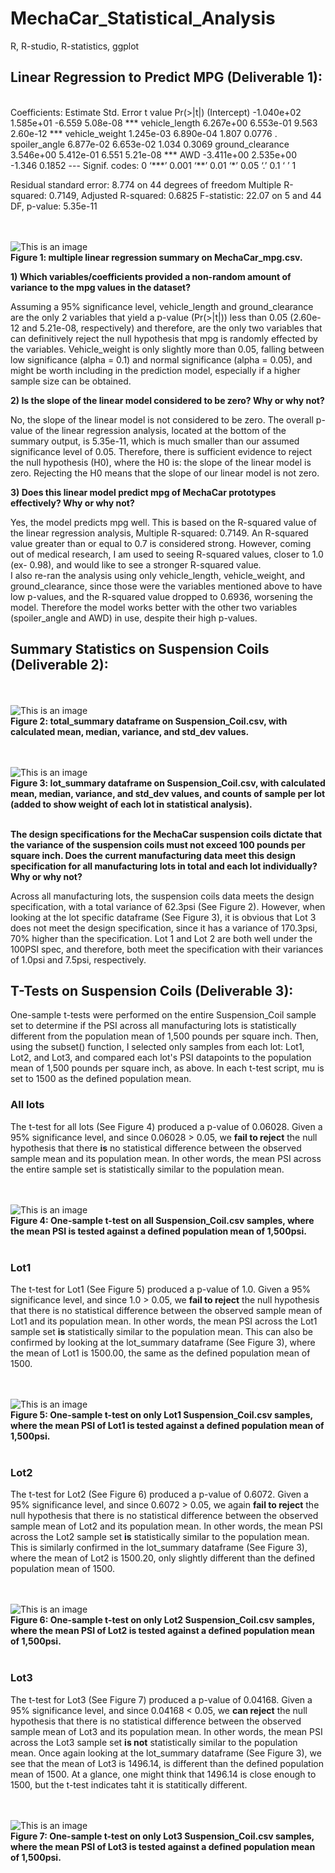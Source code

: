# MechaCar_Statistical_Analysis
R, R-studio, R-statistics, ggplot

## Linear Regression to Predict MPG (Deliverable 1):
<br>
Coefficients:
                   Estimate Std. Error t value Pr(>|t|)    
(Intercept)      -1.040e+02  1.585e+01  -6.559 5.08e-08 ***
vehicle_length    6.267e+00  6.553e-01   9.563 2.60e-12 ***
vehicle_weight    1.245e-03  6.890e-04   1.807   0.0776 .  
spoiler_angle     6.877e-02  6.653e-02   1.034   0.3069    
ground_clearance  3.546e+00  5.412e-01   6.551 5.21e-08 ***
AWD              -3.411e+00  2.535e+00  -1.346   0.1852    
---
Signif. codes:  0 ‘***’ 0.001 ‘**’ 0.01 ‘*’ 0.05 ‘.’ 0.1 ‘ ’ 1

Residual standard error: 8.774 on 44 degrees of freedom
Multiple R-squared:  0.7149,	Adjusted R-squared:  0.6825 
F-statistic: 22.07 on 5 and 44 DF,  p-value: 5.35e-11

<br><br>![This is an image]()<br>
**Figure 1: multiple linear regression summary on MechaCar_mpg.csv.** 

**1) Which variables/coefficients provided a non-random amount of variance to the mpg values in the dataset?**

Assuming a 95% significance level, vehicle_length and ground_clearance are the only 2 variables that yield a p-value (Pr(>|t|)) less than 0.05 (2.60e-12 and 5.21e-08, respectively) and therefore, are the only two variables that can definitively reject the null hypothesis that mpg is randomly effected by the variables.  Vehicle_weight is only slightly more than 0.05, falling between low significance (alpha = 0.1) and normal significance (alpha = 0.05), and might be worth including in the prediction model, especially if a higher sample size can be obtained.

**2) Is the slope of the linear model considered to be zero? Why or why not?**

No, the slope of the linear model is not considered to be zero.  The overall p-value of the linear regression analysis, located at the bottom of the summary output, is 5.35e-11, which is much smaller than our assumed significance level of 0.05. Therefore, there is sufficient evidence to reject the null hypothesis (H0), where the H0 is: the slope of the linear model is zero. Rejecting the H0 means that the slope of our linear model is not zero.


**3) Does this linear model predict mpg of MechaCar prototypes effectively? Why or why not?**

Yes, the model predicts mpg well.  This is based on the R-squared value of the linear regression analysis, Multiple R-squared:  0.7149.  An R-squared value greater than or equal to 0.7 is considered strong.  However, coming out of medical research, I am used to seeing R-squared values, closer to 1.0 (ex- 0.98), and would like to see a stronger R-squared value.
<br>
I also re-ran the analysis using only vehicle_length, vehicle_weight, and ground_clearance, since those were the variables mentioned above to have low p-values, and the R-squared value dropped to 0.6936, worsening the model.  Therefore the model works better with the other two variables (spoiler_angle and AWD) in use, despite their high p-values.


## Summary Statistics on Suspension Coils (Deliverable 2):

<br><br>![This is an image]()<br>
**Figure 2: total_summary dataframe on Suspension_Coil.csv, with calculated mean, median, variance, and std_dev values.**

<br><br>![This is an image]()<br>
**Figure 3: lot_summary dataframe on Suspension_Coil.csv, with calculated mean, median, variance, and std_dev values, and counts of sample per lot (added to show weight of each lot in statistical analysis).**
<br><br>

**The design specifications for the MechaCar suspension coils dictate that the variance of the suspension coils must not exceed 100 pounds per square inch. Does the current manufacturing data meet this design specification for all manufacturing lots in total and each lot individually? Why or why not?**

Across all manufacturing lots, the suspension coils data meets the design specification, with a total variance of 62.3psi (See Figure 2).  However, when looking at the lot specific dataframe (See Figure 3), it is obvious that Lot 3 does not meet the design specification, since it has a variance of 170.3psi, 70% higher than the specification.  Lot 1 and Lot 2 are both well under the 100PSI spec, and therefore, both meet the specification with their variances of 1.0psi and 7.5psi, respectively.

## T-Tests on Suspension Coils (Deliverable 3):

One-sample t-tests were performed on the entire Suspension_Coil sample set to determine if the PSI across all manufacturing lots is statistically different from the population mean of 1,500 pounds per square inch.  Then, using the subset() function, I selected only samples from each lot: Lot1, Lot2, and Lot3, and compared each lot's PSI datapoints to the population mean of 1,500 pounds per square inch, as above.  In each t-test script, mu is set to 1500 as the defined population mean.

### All lots
The t-test for all lots (See Figure 4) produced a p-value of 0.06028.  Given a 95% significance level, and since 0.06028 > 0.05, we **fail to reject** the null hypothesis that there **is** no statistical difference between the observed sample mean and its population mean. In other words, the mean PSI across the entire sample set is statistically similar to the population mean.

<br><br>![This is an image]()<br>
**Figure 4: One-sample t-test on all Suspension_Coil.csv samples, where the mean PSI is tested against a defined population mean of 1,500psi.**
<br><br>

### Lot1
The t-test for Lot1 (See Figure 5) produced a p-value of 1.0.  Given a 95% significance level, and since 1.0 > 0.05, we **fail to reject** the null hypothesis that there is no statistical difference between the observed sample mean of Lot1 and its population mean. In other words, the mean PSI across the Lot1 sample set **is** statistically similar to the population mean.  This can also be confirmed by looking at the lot_summary dataframe (See Figure 3), where the mean of Lot1 is 1500.00, the same as the defined population mean of 1500.

<br><br>![This is an image]()<br>
**Figure 5: One-sample t-test on only Lot1 Suspension_Coil.csv samples, where the mean PSI of Lot1 is tested against a defined population mean of 1,500psi.**
<br><br>

### Lot2
The t-test for Lot2 (See Figure 6) produced a p-value of 0.6072.  Given a 95% significance level, and since 0.6072 > 0.05, we again **fail to reject** the null hypothesis that there is no statistical difference between the observed sample mean of Lot2 and its population mean. In other words, the mean PSI across the Lot2 sample set **is** statistically similar to the population mean.  This is similarly confirmed in the lot_summary dataframe (See Figure 3), where the mean of Lot2 is 1500.20, only slightly different than the defined population mean of 1500.

<br><br>![This is an image]()<br>
**Figure 6: One-sample t-test on only Lot2 Suspension_Coil.csv samples, where the mean PSI of Lot2 is tested against a defined population mean of 1,500psi.**
<br><br>

### Lot3
The t-test for Lot3 (See Figure 7) produced a p-value of 0.04168.  Given a 95% significance level, and since 0.04168 < 0.05, we **can reject** the null hypothesis that there is no statistical difference between the observed sample mean of Lot3 and its population mean. In other words, the mean PSI across the Lot3 sample set **is not** statistically similar to the population mean.  Once again looking at the lot_summary dataframe (See Figure 3), we see that the mean of Lot3 is 1496.14, is different than the defined population mean of 1500.  At a glance, one might think that 1496.14 is close enough to 1500, but the t-test indicates taht it is statitically different.

<br><br>![This is an image]()<br>
**Figure 7: One-sample t-test on only Lot3 Suspension_Coil.csv samples, where the mean PSI of Lot3 is tested against a defined population mean of 1,500psi.**
<br><br>
